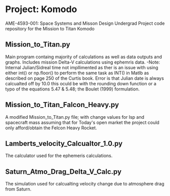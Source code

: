 # Project: Komodo 
AME-4593-001: Space Systems and Misson Design Undergrad Project code repository for the Mission to Titan Komodo
## Mission_to_Titan.py
Main program containg majority of calculations as well as data outputs and graphs. Includes mission Delta-V calculations using ephemris data.
-Note: Internal Julian/Sidreal time not impllimented as ther is an issue with using either int() or np.floor() to perform the same task as INT() in Matlb as described on page 250 of the Curtis book. Error is that Julian date is always calcualted off by 10.0 this oculd be with the rounding down function or a typo of the equations 5.47 & 5.48; the Boulet (1999) formulation.
## Mission_to_Titan_Falcon_Heavy.py
A modified Mission_to_Titan.py file; with change values for Isp and spacecraft mass assuming that for Today's open market the project could only afford/obtain the Felcon Heavy Rocket.
## Lamberts_velocity_Calcualtor_1.0.py
The calculator used for the ephemeris calculations.
## Saturn_Atmo_Drag_Delta_V_Calc.py
The simulation used for calcualting velocity change due to atmosphere drag from Saturn.
